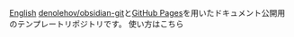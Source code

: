 [English](README.md)
[denolehov/obsidian-git](https://github.com/denolehov/obsidian-git)と[GitHub Pages](https://pages.github.com)を用いたドキュメント公開用のテンプレートリポジトリです。
使い方はこちら
